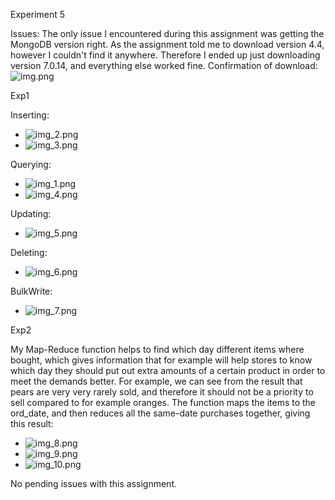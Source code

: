 Experiment 5

Issues: 
The only issue I encountered during this assignment was getting the MongoDB version right. As the assignment told me to
download version 4.4, however I couldn't find it anywhere. Therefore I ended up just downloading version 7.0.14, and 
everything else worked fine.
Confirmation of download:
![img.png](img.png)

Exp1

Inserting:
- ![img_2.png](img_2.png)
- ![img_3.png](img_3.png)

Querying:
- ![img_1.png](img_1.png) 
- ![img_4.png](img_4.png)

Updating:
- ![img_5.png](img_5.png)

Deleting:
- ![img_6.png](img_6.png)

BulkWrite:
- ![img_7.png](img_7.png)


Exp2

My Map-Reduce function helps to find which day different items where bought, which gives information that for example
will help stores to know which day they should put out extra amounts of a certain product in order to meet the demands 
better. For example, we can see from the result that pears are very very rarely sold, and therefore it should not be
a priority to sell compared to for example oranges.
The function maps the items to the ord_date, and then reduces all the same-date purchases together, giving this result:
- ![img_8.png](img_8.png)
- ![img_9.png](img_9.png)
- ![img_10.png](img_10.png)


No pending issues with this assignment.